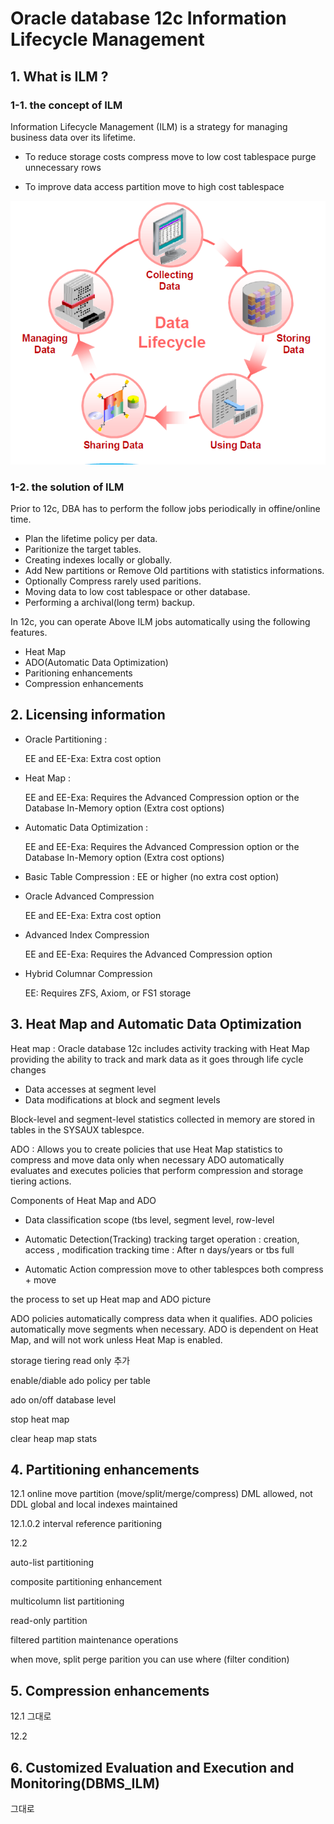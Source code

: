 # Oracle database 12c Information Lifecycle Management


## 1. What is ILM ?

### 1-1. the concept of ILM

Information Lifecycle Management (ILM) is a strategy for managing business data over its lifetime.


 - To reduce storage costs
    compress
    move to low cost tablespace
    purge unnecessary rows

 - To improve data access
    partition
    move to  high cost tablespace

![ILM concept 1](images/12c_ILM_img1.PNG)



### 1-2. the solution of ILM

Prior to 12c, DBA has to perform the follow jobs periodically in offine/online time.
 - Plan the lifetime policy per data.
 - Paritionize the target tables.
 - Creating indexes locally or globally.
 - Add New partitions or Remove Old partitions with statistics informations.
 - Optionally Compress rarely used paritions.
 - Moving data to low cost tablespace or other database.
 - Performing a archival(long term) backup.

In 12c, you can operate Above ILM jobs automatically using the following features.

 - Heat Map
 - ADO(Automatic Data Optimization)
 - Paritioning enhancements
 - Compression enhancements



## 2. Licensing information

 - Oracle Partitioning : 
 
    EE and EE-Exa: Extra cost option


 - Heat Map :

    EE and EE-Exa: Requires the Advanced Compression option or the Database In-Memory option (Extra cost options)


 - Automatic Data Optimization :

    EE and EE-Exa: Requires the Advanced Compression option or the Database In-Memory option (Extra cost options)


 - Basic Table Compression : EE or higher (no extra cost option)

 - Oracle Advanced Compression
    
    EE and EE-Exa: Extra cost option

 - Advanced Index Compression

    EE and EE-Exa: Requires the Advanced Compression option

 - Hybrid Columnar Compression

    EE: Requires ZFS, Axiom, or FS1 storage

## 3. Heat Map and Automatic Data Optimization

Heat map : Oracle database 12c includes activity tracking with Heat Map providing the ability to track and mark data as it goes through life cycle changes
 - Data accesses at segment level
 - Data modifications at block and segment levels

Block-level and segment-level statistics  collected in memory are stored in tables in the SYSAUX tablespce.

ADO : Allows you to create policies that use Heat Map statistics to compress and move data only when necessary 
ADO automatically evaluates and executes policies that perform compression and storage tiering actions.

Components of  Heat Map and ADO

 - Data classification
   scope  (tbs level, segment level, row-level
   
 - Automatic Detection(Tracking)
   tracking target operation :  creation, access , modification
   tracking time : After n days/years or tbs full


 - Automatic Action
   compression
   move to other tablespces
   both compress + move


the process to set up Heat map and ADO
picture

ADO policies automatically compress data when it qualifies.
ADO policies automatically move segments when necessary.
ADO is dependent on Heat Map, and will not work unless Heat Map is enabled.

storage tiering read only 추가

enable/diable ado policy per table

ado on/off  database level

stop heat map

clear  heap map stats



## 4. Partitioning enhancements

12.1
online move partition
(move/split/merge/compress)
DML allowed, not DDL
global and local indexes maintained

12.1.0.2
interval reference paritioning

12.2

auto-list partitioning

composite partitioning enhancement

multicolumn list partitioning

read-only partition

filtered partition maintenance operations

when move, split perge parition
you can use  where (filter condition)

 
## 5. Compression enhancements


12.1
그대로

12.2 

## 6. Customized Evaluation and Execution and Monitoring(DBMS_ILM)
그대로